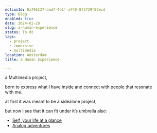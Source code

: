 ```yaml
---
notionId: 0a796127-bad7-4b1f-a740-8f3729f02ecd
type: Blog
enabled: true
date: 2024-02-28
slug: a-human-experience
status: To do
tags:
  - project
  - immersive
  - multimedia
location: Amsterdam
title: a Human Experience

---
```


a Multimedia project,


born to express what i have inside and connect with people that resonate with me.


at first it was meant to be a sidealone project,


but now i see that it can fit under it’s umbrella also:

- [Self, your life at a glance](http://www.dhimiterhelmi.it/project/self-glance)
- [Analog adventures](http://www.dhimiterhelmi.it/project/analog-adventures)
